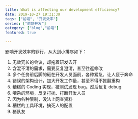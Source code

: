 ```yaml
---
title: What is affecting our development efficiency?
date: 2019-10-27 19:31:30
tags: ["前端", "开发效率"]
series: ["前端开发"]
category: ["blog","前端"]
featured: true

---
```


影响开发效率的罪行，从大到小排序如下：

1. 无效冗长的会议，却拖着研发去开
2. 含混不清的需求，需要反复澄清，甚至往返修改
3. 多个任务前后脚的砸在开发人员面前，各种紧急，让人疲于奔命
4. 错误的架构设计，加大开发工作量，甚至不得不推翻重构
5. 糟糕的 Coding 实现，被测试发现 bug，然后反复 debug
6. 嘈杂的环境，反复打扰、打断开发人员
7. 因为各种限制，没法上网查资料
8. 糟糕的工具环境，搞死人的配置
9. 猪队友
